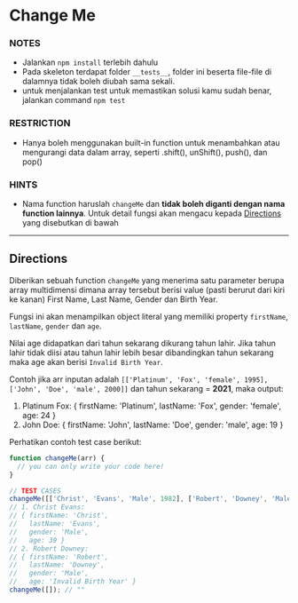 # Change Me

### NOTES

- Jalankan `npm install` terlebih dahulu
- Pada skeleton terdapat folder `__tests__`, folder ini beserta file-file di dalamnya tidak boleh diubah sama sekali.
- untuk menjalankan test untuk memastikan solusi kamu sudah benar, jalankan command `npm test`

### RESTRICTION

- Hanya boleh menggunakan built-in function untuk menambahkan atau mengurangi data dalam array, seperti .shift(), unShift(), push(), dan pop()

### HINTS

- Nama function haruslah `changeMe` dan __tidak boleh diganti dengan nama function lainnya__. Untuk detail fungsi akan mengacu kepada [Directions](#directions) yang disebutkan di bawah

---

## Directions

Diberikan sebuah function `changeMe` yang menerima satu parameter berupa array multidimensi dimana array tersebut berisi value (pasti berurut dari kiri ke kanan) First Name, Last Name, Gender dan Birth Year.

Fungsi ini akan menampilkan object literal yang memiliki property `firstName`, `lastName`, `gender` dan `age`.

Nilai age didapatkan dari tahun sekarang dikurang tahun lahir. Jika tahun lahir tidak diisi atau tahun lahir lebih besar dibandingkan tahun sekarang maka age akan berisi `Invalid Birth Year`.

Contoh jika arr inputan adalah `[['Platinum', 'Fox', 'female', 1995], ['John', 'Doe', 'male', 2000]]` dan tahun sekarang = __2021__, maka output:

1. Platinum Fox: { firstName: 'Platinum', lastName: 'Fox', gender: 'female', age: 24 }
2. John Doe: { firstName: 'John', lastName: 'Doe', gender: 'male', age: 19 }

Perhatikan contoh test case berikut:

```js
function changeMe(arr) {
  // you can only write your code here!
}

// TEST CASES
changeMe([['Christ', 'Evans', 'Male', 1982], ['Robert', 'Downey', 'Male']]);
// 1. Christ Evans:
// { firstName: 'Christ',
//   lastName: 'Evans',
//   gender: 'Male',
//   age: 39 }
// 2. Robert Downey:
// { firstName: 'Robert',
//   lastName: 'Downey',
//   gender: 'Male',
//   age: 'Invalid Birth Year' }
changeMe([]); // ""
```
